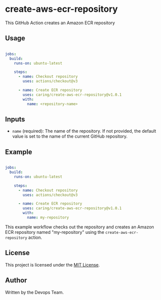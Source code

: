 # create-aws-ecr-repository

This GitHub Action creates an Amazon ECR repository

## Usage

```yaml

jobs:
  build:
    runs-on: ubuntu-latest

    steps:
      - name: Checkout repository
        uses: actions/checkout@v3

      - name: Create ECR repository
        uses: caring/create-aws-ecr-repository@v1.0.1
        with:
          name: <repository-name>
```

## Inputs

- `name` (required): The name of the repository. If not provided, the default value is set to the name of the current GitHub repository.

## Example

```yaml

jobs:
  build:
    runs-on: ubuntu-latest

    steps:
      - name: Checkout repository
        uses: actions/checkout@v3

      - name: Create ECR repository
        uses: caring/create-aws-ecr-repository@v1.0.1
        with:
          name: my-repository
```

This example workflow checks out the repository and creates an Amazon ECR repository named "my-repository" using the `create-aws-ecr-repository` action.

## License

This project is licensed under the [MIT License](LICENSE).

## Author

Written by the Devops Team.